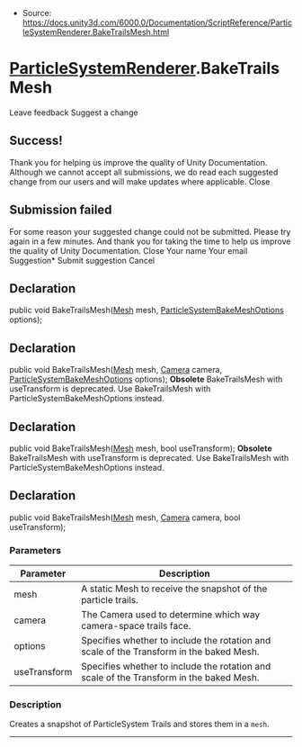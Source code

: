 * Source: https://docs.unity3d.com/6000.0/Documentation/ScriptReference/ParticleSystemRenderer.BakeTrailsMesh.html

#  [ParticleSystemRenderer](https://docs.unity3d.com/6000.0/Documentation/ScriptReference/ParticleSystemRenderer.html).BakeTrailsMesh
Leave feedback
Suggest a change
## Success!
Thank you for helping us improve the quality of Unity Documentation. Although we cannot accept all submissions, we do read each suggested change from our users and will make updates where applicable.
Close
## Submission failed
For some reason your suggested change could not be submitted. Please <a>try again</a> in a few minutes. And thank you for taking the time to help us improve the quality of Unity Documentation.
Close
Your name Your email Suggestion* Submit suggestion
Cancel
## Declaration
public void BakeTrailsMesh([Mesh](https://docs.unity3d.com/6000.0/Documentation/ScriptReference/Mesh.html) mesh, [ParticleSystemBakeMeshOptions](https://docs.unity3d.com/6000.0/Documentation/ScriptReference/ParticleSystemBakeMeshOptions.html) options); 
## Declaration
public void BakeTrailsMesh([Mesh](https://docs.unity3d.com/6000.0/Documentation/ScriptReference/Mesh.html) mesh, [Camera](https://docs.unity3d.com/6000.0/Documentation/ScriptReference/Camera.html) camera, [ParticleSystemBakeMeshOptions](https://docs.unity3d.com/6000.0/Documentation/ScriptReference/ParticleSystemBakeMeshOptions.html) options); 
**Obsolete** BakeTrailsMesh with useTransform is deprecated. Use BakeTrailsMesh with ParticleSystemBakeMeshOptions instead.
## Declaration
public void BakeTrailsMesh([Mesh](https://docs.unity3d.com/6000.0/Documentation/ScriptReference/Mesh.html) mesh, bool useTransform); 
**Obsolete** BakeTrailsMesh with useTransform is deprecated. Use BakeTrailsMesh with ParticleSystemBakeMeshOptions instead.
## Declaration
public void BakeTrailsMesh([Mesh](https://docs.unity3d.com/6000.0/Documentation/ScriptReference/Mesh.html) mesh, [Camera](https://docs.unity3d.com/6000.0/Documentation/ScriptReference/Camera.html) camera, bool useTransform); 
### Parameters
Parameter | Description  
---|---  
mesh | A static Mesh to receive the snapshot of the particle trails.  
camera | The Camera used to determine which way camera-space trails face.  
options | Specifies whether to include the rotation and scale of the Transform in the baked Mesh.  
useTransform | Specifies whether to include the rotation and scale of the Transform in the baked Mesh.  
### Description
Creates a snapshot of ParticleSystem Trails and stores them in a `mesh`.
* * *

